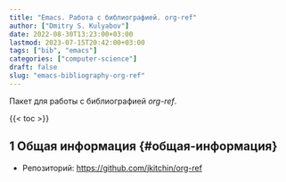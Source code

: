 ```yaml
---
title: "Emacs. Работа с библиографией. org-ref"
author: ["Dmitry S. Kulyabov"]
date: 2022-08-30T13:23:00+03:00
lastmod: 2023-07-15T20:42:00+03:00
tags: ["bib", "emacs"]
categories: ["computer-science"]
draft: false
slug: "emacs-bibliography-org-ref"
---
```


Пакет для работы с библиографией _org-ref_.

<!--more-->

{{< toc >}}


## <span class="section-num">1</span> Общая информация {#общая-информация}

-   Репозиторий: <https://github.com/jkitchin/org-ref>
